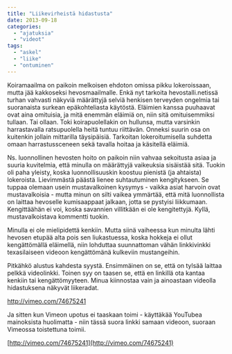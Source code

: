 ```yaml
---
title: "Liikevirheistä hidastusta"
date: 2013-09-18
categories: 
  - "ajatuksia"
  - "videot"
tags: 
  - "askel"
  - "liike"
  - "ontuminen"
---
```


Koiramaailma on paikoin melkoisen ehdoton omissa pikku lokeroissaan, mutta jää kakkoseksi hevosmaailmalle. Enkä nyt tarkoita hevostalli.netissä turhan vahvasti näkyviä määrättyjä selviä henkisen terveyden ongelmia tai suoranaista surkean epäkohteliasta käytöstä. Eläimien kanssa puuhaavat ovat aina omituisia, ja mitä enemmän eläimiä on, niin sitä omituisemmiksi tullaan. Tai ollaan. Toki koirapuolellakin on hullunsa, mutta varsinkin harrastavalla ratsupuolella heitä tuntuu riittävän. Onneksi suurin osa on kuitenkin jollain mittarilla täysipäisiä. Tarkoitan lokeroitumisella suhdetta omaan harrastussceneen sekä tavalla hoitaa ja käsitellä eläimiä.

<!--more-->

Ns. luonnollinen hevosten hoito on paikoin niin vahvaa sekoitusta asiaa ja suuria kuvitelmia, että minulla on määrättyjä vaikeuksia sisäistää sitä. Tuokin oli paha yleisty, koska luonnollisuuskin koostuu pienistä (ja ahtaista) lokeroista. Lievimmästä päästä lienee suhtautuminen kengitykseen. Se tuppaa olemaan usein mustavalkoinen kysymys - vaikka asiat harvoin ovat mustavalkoisia - mutta minun on silti vaikea ymmärtää, että mitä luonnollista on laittaa hevoselle kumisaappaat jalkaan, jotta se pystyisi liikkumaan. Kengittäähän ei voi, koska savannien villitkään ei ole kengitettyjä. Kyllä, mustavalkoistava kommentti tuokin.

Minulla ei ole mielipidettä kenkiin. Mutta siinä vaiheessa kun minulta lähti hevosen etupää alta pois sen liukastuessa, koska hokkeja ei ollut kengättömällä eläimellä, niin lohduttaa suunnattoman vähän linkkivinkki texasilaiseen videoon kengättömänä kulkeviin mustangeihin.

Pitkähkö alustus kahdesta syystä. Ensimmäinen on se, että on tylsää laittaa pelkkä videolinkki. Toinen syy on taasen se, että en linkillä ota kantaa kenkiin tai kengättömyyteen. Minua kiinnostaa vain ja ainoastaan videolla hidastuksena näkyvät liikeradat.

http://vimeo.com/74675241

Ja sitten kun Vimeon upotus ei taaskaan toimi - käyttäkää YouTubea mainoksista huolimatta - niin tässä suora linkki samaan videoon, suoraan Vimeossa toistettuna toimii.

[http://vimeo.com/74675241](http://vimeo.com/74675241)
